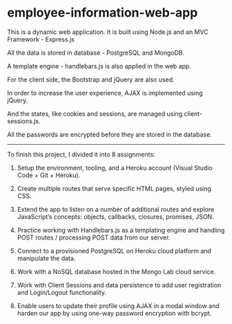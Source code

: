 # employee-information-web-app
This is a dynamic web application. It is built using Node.js and an MVC Framework - Express.js

All the data is stored in database - PostgreSQL and MongoDB.

A template engine - handlebars.js is also applied in the web app.

For the client side, the Bootstrap and jQuery are also used.

In order to increase the user experience, AJAX is implemented using jQuery.

And the states, like cookies and sessions, are managed using client-sessions.js.

All the passwords are encrypted before they are stored in the database.

***************************************************************************************************************************************

To finish this project, I divided it into 8 assignments:

1. Setup the environment, tooling, and a Heroku account (Visual Studio Code + Git + Heroku).

2. Create multiple routes that serve specific HTML pages, styled using CSS.

3. Extend the app to listen on a number of additional routes and explore JavaScript’s concepts: objects, callbacks, closures, promises, JSON.

4. Practice working with Handlebars.js as a templating engine and handling POST routes / processing POST data from our server.

5. Connect to a provisioned PostgreSQL on Heroku cloud platform and manipulate the data.

6. Work with a NoSQL database hosted in the Mongo Lab cloud service.

7. Work with Client Sessions and data persistence to add user registration and Login/Logout functionality.

8. Enable users to update their profile using AJAX in a modal window and harden our app by using one-way password encryption with bcrypt.
